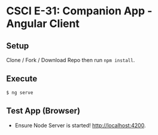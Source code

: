 # CSCI E-31: Companion App - Angular Client

## Setup
Clone / Fork / Download Repo then run ```npm install```.

## Execute
```
$ ng serve
```

## Test App (Browser)
+ Ensure Node Server is started! 
[http://localhost:4200](http://localhost:4200).
